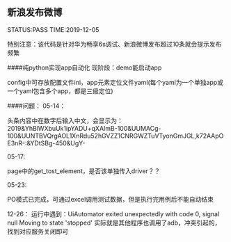 ## 新浪发布微博

STATUS:PASS    TIME:2019-12-05

特别注意：该代码是针对华为畅享6s调试、新浪微博发布超过10条就会提示发布频繁

####纯python实现app自动化
现阶段：demo能启动app

config中可存放配置文件ini，app元素定位文件yaml(每个yaml为一个单独app或一个yaml包含多个app，都是三级定位)

####问题：
05-14：

头条内容中在数字后输入中文，会显示为：2019&YhBlWXbuUk1ipYADU+qXAImB-100&UUMACg-100&UUNTBVQrgAOL1XnRdu52hGVZZ1CNRGWZTuVTyonGmJGL,k72AApOE3nR-:&YDtSBg-450&UgY-

05-17:
   
   page中的get_tost_element，是否该单独传入driver？？
    
 05-23:
    
  PO模式已完成，可通过excel调用测试数据，但是执行完用例后不能自动结束
  
  12-26：
    运行中遇到：UiAutomator exited unexpectedly with code 0, signal null
    Moving to state 'stopped'
    实际就是其他程序也调用了adb，冲突引起的，找到对应服务关闭即可